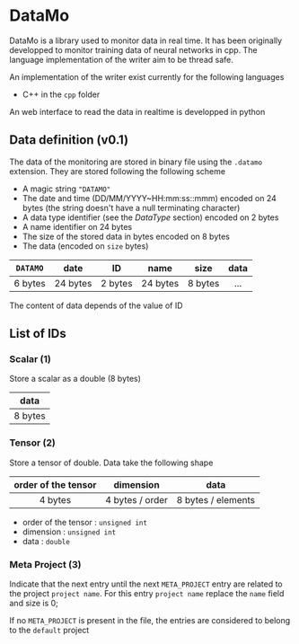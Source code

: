 # DataMo

DataMo is a library used to monitor data in real time. It has been originally developped to monitor training data of neural networks in cpp. The language implementation of the writer aim to be thread safe.

An implementation of the writer exist currently for the following languages
 - C++ in the `cpp` folder

An web interface to read the data in realtime is developped in python

## Data definition (v0.1)

The data of the monitoring are stored in binary file using the `.datamo` extension.
They are stored following the following scheme
 - A magic string `"DATAMO"`
 - The date and time (DD/MM/YYYY~HH:mm:ss::mmm) encoded on 24 bytes (the string doesn't have a null terminating character)
 - A data type identifier (see the _DataType_ section) encoded on 2 bytes
 - A name identifier on 24 bytes
 - The size of the stored data in bytes encoded on 8 bytes
 - The data (encoded on `size` bytes)


|`DATAMO`| date     |ID      | name     | size    |data |
|:------:|:--------:|:------:|:--------:|:-------:|:---:|
| 6 bytes| 24 bytes |2 bytes | 24 bytes | 8 bytes | ... |

The content of data depends of the value of ID

## List of IDs

### Scalar (1)
Store a scalar as a double (8 bytes)

| data    |
|:-------:|
| 8 bytes |

### Tensor (2)
Store a tensor of double. Data take the following shape

|order of the tensor| dimension           | data               |
|:-----------------:|:-------------------:|:------------------:|
| 4 bytes           | 4 bytes / order     | 8 bytes / elements |

- order of the tensor : `unsigned int`
- dimension : `unsigned int`
- data : `double`

### Meta Project (3)
Indicate that the next entry until the next `META_PROJECT` entry are related to the project `project name`.
For this entry `project name` replace the `name` field and size is 0;

If no `META_PROJECT` is present in the file, the entries are considered to belong to the `default` project
